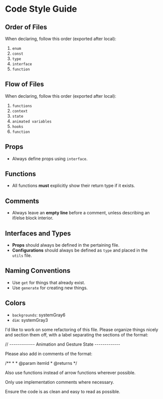# Code Style Guide

## Order of Files  
When declaring, follow this order (exported after local):
1. `enum`
2. `const`
3. `type`
4. `interface`
5. `function`

## Flow of Files 
When declaring, follow this order (exported after local):
1. `functions`
2. `context`
3. `state`
4. `animated variables`
5. `hooks`
6. `function`

## Props  
- Always define props using `interface`.

## Functions
- All functions **must** explicitly show their return type if it exists.

## Comments  
- Always leave an **empty line** before a comment, unless describing an if/else block interior.

## Interfaces and Types  
- **Props** should always be defined in the pertaining file.  
- **Configurations** should always be defined as `type` and placed in the `utils` file.

## Naming Conventions  
- Use `get` for things that already exist.  
- Use `generate` for creating new things.

## Colors
- `backgrounds`: systemGray6  
- `dim`: systemGray3


I'd like to work on some refactoring of this file. Please organize things nicely and section them off, with a label separating the sections of the format:

// ------------- Animation and Gesture State -------------

Please also add in comments of the format:

/**
     * 
     * @param itemId 
     * @returns 
     */

Also use functions instead of arrow functions wherever possible.

Only use implementation comments where necessary.

Ensure the code is as clean and easy to read as possible.